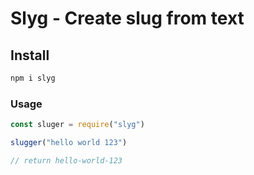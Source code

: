 # Slyg - Create slug from text


## Install

```bash
npm i slyg
```

### Usage

```js
const sluger = require("slyg")

slugger("hello world 123")

// return hello-world-123
```